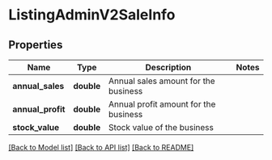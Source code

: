 # ListingAdminV2SaleInfo

## Properties
Name | Type | Description | Notes
------------ | ------------- | ------------- | -------------
**annual_sales** | **double** | Annual sales amount for the business | 
**annual_profit** | **double** | Annual profit amount for the business | 
**stock_value** | **double** | Stock value of the business | 

[[Back to Model list]](../../README.md#documentation-for-models) [[Back to API list]](../../README.md#documentation-for-api-endpoints) [[Back to README]](../../README.md)


